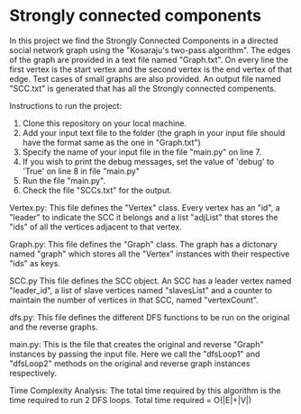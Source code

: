 # Strongly connected components
In this project we find the Strongly Connected Components in a directed social network graph using the "Kosaraju's two-pass algorithm".
The edges of the graph are provided in a text file named "Graph.txt". On every line the first vertex is the start vertex and the second vertex is the end vertex of that edge.
Test cases of small graphs are also provided.
An output file named "SCC.txt" is generated that has all the Strongly connected compenents.

Instructions to run the project:
1)  Clone this repository on your local machine.
2)  Add your input text file to the folder (the graph in your input file should have the format same as the one in "Graph.txt")
3)  Specify the name of your input file in the file "main.py" on line 7.
5)  If you wish to print the debug messages, set the value of 'debug' to 'True' on line 8 in file "main.py" 
6)  Run the file "main.py".
7)  Check the file "SCCs.txt" for the output.

Vertex.py:
This file defines the "Vertex" class.
Every vertex has an "id", a "leader" to indicate the SCC it belongs and a list "adjList" that stores the "ids" of all the vertices adjacent to that vertex.

Graph.py:
This file defines the "Graph" class.
The graph has a dictonary named "graph" which stores all the "Vertex" instances with their respective "ids" as keys.

SCC.py
This file defines the SCC object.
An SCC has a leader vertex named "leader_id", a list of slave vertices named "slavesList" and a counter to maintain the number of vertices in that SCC, named "vertexCount".

dfs.py:
This file defines the different DFS functions to be run on the original and the reverse graphs.

main.py:
This is the file that creates the original and reverse "Graph" instances by passing the input file.
Here we call the "dfsLoop1" and "dfsLoop2" methods on the original and reverse graph instances respectively.

Time Complexity Analysis:
The total time required by this algorithm is the time required to run 2 DFS loops.
Total time required = O(|E|+|V|)